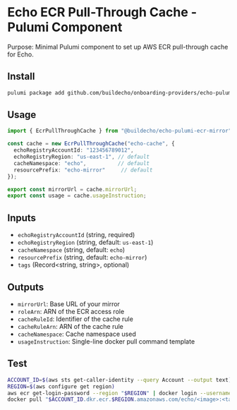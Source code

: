 # Echo ECR Pull-Through Cache - Pulumi Component

Purpose: Minimal Pulumi component to set up AWS ECR pull-through cache for Echo.

## Install
```bash
pulumi package add github.com/buildecho/onboarding-providers/echo-pulumi-ecr-mirror
```

## Usage
```ts
import { EcrPullThroughCache } from "@buildecho/echo-pulumi-ecr-mirror";

const cache = new EcrPullThroughCache("echo-cache", {
  echoRegistryAccountId: "123456789012",
  echoRegistryRegion: "us-east-1", // default
  cacheNamespace: "echo",          // default
  resourcePrefix: "echo-mirror"     // default
});

export const mirrorUrl = cache.mirrorUrl;
export const usage = cache.usageInstruction;
```

## Inputs
- `echoRegistryAccountId` (string, required)
- `echoRegistryRegion` (string, default: `us-east-1`)
- `cacheNamespace` (string, default: `echo`)
- `resourcePrefix` (string, default: `echo-mirror`)
- `tags` (Record<string, string>, optional)

## Outputs
- `mirrorUrl`: Base URL of your mirror
- `roleArn`: ARN of the ECR access role
- `cacheRuleId`: Identifier of the cache rule
- `cacheRuleArn`: ARN of the cache rule
- `cacheNamespace`: Cache namespace used
- `usageInstruction`: Single-line docker pull command template

## Test
```bash
ACCOUNT_ID=$(aws sts get-caller-identity --query Account --output text)
REGION=$(aws configure get region)
aws ecr get-login-password --region "$REGION" | docker login --username AWS --password-stdin "$ACCOUNT_ID.dkr.ecr.$REGION.amazonaws.com"
docker pull "$ACCOUNT_ID.dkr.ecr.$REGION.amazonaws.com/echo/<image>:<tag>"
```
